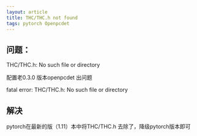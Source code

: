 ```yaml
---
layout: article
title: THC/THC.h not found
tags: pytorch Openpcdet
---
```



## 问题：
THC/THC.h: No such file or directory


配置老0.3.0 版本openpcdet 出问题

fatal error: THC/THC.h: No such file or directory



## 解决
pytorch在最新的版（1.11）本中将THC/THC.h 去除了，降级pytorch版本即可
